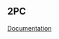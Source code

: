 2PC
-----
<a href="https://courses.grainger.illinois.edu/cs425/fa2021/mps/mp3.html" target="_blank">Documentation</a>
